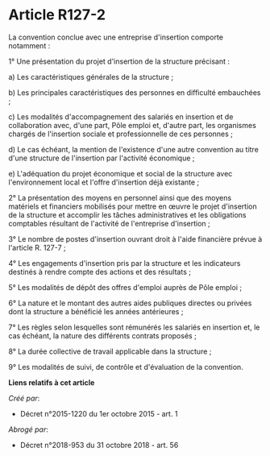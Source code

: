 # Article R127-2

La convention conclue avec une entreprise d'insertion comporte notamment : 

1° Une présentation du projet d'insertion de la structure précisant : 

a) Les caractéristiques générales de la structure ; 

b) Les principales caractéristiques des personnes en difficulté embauchées ; 

c) Les modalités d'accompagnement des salariés en insertion et de collaboration avec, d'une part, Pôle emploi et, d'autre
part, les organismes chargés de l'insertion sociale et professionnelle de ces personnes ; 

d) Le cas échéant, la mention de l'existence d'une autre convention au titre d'une structure de l'insertion par l'activité
économique ; 

e) L'adéquation du projet économique et social de la structure avec l'environnement local et l'offre d'insertion déjà
existante ; 

2° La présentation des moyens en personnel ainsi que des moyens matériels et financiers mobilisés pour mettre en œuvre le
projet d'insertion de la structure et accomplir les tâches administratives et les obligations comptables résultant de
l'activité de l'entreprise d'insertion ; 

3° Le nombre de postes d'insertion ouvrant droit à l'aide financière prévue à l'article R. 127-7 ; 

4° Les engagements d'insertion pris par la structure et les indicateurs destinés à rendre compte des actions et des
résultats ; 

5° Les modalités de dépôt des offres d'emploi auprès de Pôle emploi ; 

6° La nature et le montant des autres aides publiques directes ou privées dont la structure a bénéficié les années
antérieures ; 

7° Les règles selon lesquelles sont rémunérés les salariés en insertion et, le cas échéant, la nature des différents contrats
proposés ; 

8° La durée collective de travail applicable dans la structure ; 

9° Les modalités de suivi, de contrôle et d'évaluation de la convention.

**Liens relatifs à cet article**

_Créé par_:

  - Décret n°2015-1220 du 1er octobre 2015 - art. 1

_Abrogé par_:

  - Décret n°2018-953 du 31 octobre 2018 - art. 56
